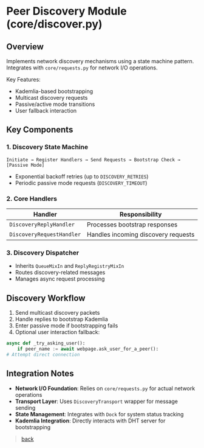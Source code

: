# Peer Discovery Module (core/discover.py)

## Overview

Implements network discovery mechanisms using a state machine pattern. Integrates with `core/requests.py` for network
I/O operations.

Key Features:

- Kademlia-based bootstrapping
- Multicast discovery requests
- Passive/active mode transitions
- User fallback interaction

## Key Components

### 1. Discovery State Machine

```text
Initiate → Register Handlers → Send Requests → Bootstrap Check → [Passive Mode]
```

- Exponential backoff retries (up to `DISCOVERY_RETRIES`)
- Periodic passive mode requests (`DISCOVERY_TIMEOUT`)

### 2. Core Handlers

| Handler                   | Responsibility                      |
|---------------------------|-------------------------------------|
| `DiscoveryReplyHandler`   | Processes bootstrap responses       |
| `DiscoveryRequestHandler` | Handles incoming discovery requests |

### 3. Discovery Dispatcher

- Inherits `QueueMixIn` and `ReplyRegistryMixIn`
- Routes discovery-related messages
- Manages async request processing

## Discovery Workflow

1. Send multicast discovery packets
2. Handle replies to bootstrap Kademlia
3. Enter passive mode if bootstrapping fails
4. Optional user interaction fallback:

```python
async def _try_asking_user():
    if peer_name := await webpage.ask_user_for_a_peer():
# Attempt direct connection
```

## Integration Notes

- **Network I/O Foundation**: Relies on `core/requests.py` for actual network operations
- **Transport Layer**: Uses `DiscoveryTransport` wrapper for message sending
- **State Management**: Integrates with `Dock` for system status tracking
- **Kademlia Integration**: Directly interacts with DHT server for bootstrapping

> [back](/src_docs/core)
